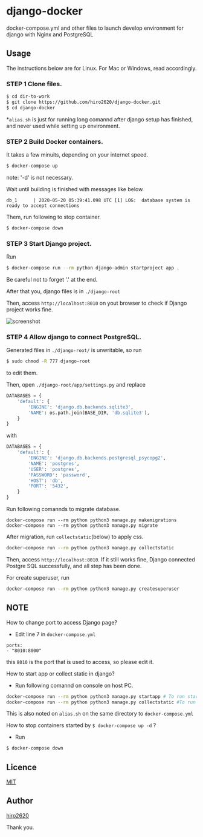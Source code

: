 # django-docker

docker-compose.yml and other files to launch develop environment for django with Nginx and PostgreSQL

## Usage

The instructions below are for Linux. For Mac or Windows, read accordingly. 

### STEP 1 Clone files. 
```bash
$ cd dir-to-work
$ git clone https://github.com/hiro2620/django-docker.git
$ cd django-docker
```
*`alias.sh` is just for running long comannd after django setup has finished,
and never used while setting up environment.

### STEP 2 Build Docker containers.
It takes a few minuits, depending on your internet speed. 
```bash
$ docker-compose up
```
note: '-d' is not necessary.

Wait until building is finished with messages like below.
```
db_1      | 2020-05-20 05:39:41.098 UTC [1] LOG:  database system is ready to accept connections
```
Them, run following to stop container.
```bash
$ docker-compose down
```

### STEP 3 Start Django project.
Run
```bash
$ docker-compose run --rm python django-admin startproject app .
```
Be careful not to forget '.' at the end.

After that you, django files is in `./django-root`

Then, access `http://localhost:8010` on yout browser to check if Django project works fine.

![screenshot](https://user-images.githubusercontent.com/56952494/82412411-913e7d00-9aae-11ea-82b9-5c84bfec8edc.png)


### STEP 4 Allow django to connect PostgreSQL.

Generated files in `./django-root/` is unwritable, so run
```bash
$ sudo chmod -R 777 django-root
```
to edit them.

Then, open `./django-root/app/settings.py`
and replace
```python
DATABASES = {
    'default': {
        'ENGINE': 'django.db.backends.sqlite3',
        'NAME': os.path.join(BASE_DIR, 'db.sqlite3'),
    }
}
```
with
```python
DATABASES = {
    'default': {
        'ENGINE': 'django.db.backends.postgresql_psycopg2',
        'NAME': 'postgres',
        'USER': 'postgres',
        'PASSWORD': 'password',
        'HOST': 'db',
        'PORT': '5432',
    }
}
```

Run following comannds to migrate database.
```
docker-compose run --rm python python3 manage.py makemigrations
docker-compose run --rm python python3 manage.py migrate
```

After migration, run `collectstatic`(below) to apply css.
```bash
docker-compose run --rm python python3 manage.py collectstatic
```

Then, access `http://localhost:8010`.
If it still works fine, Django connected Postgre SQL successfully,
and all step has been done.

For create superuser, run
```bash
docker-compose run --rm python python3 manage.py createsuperuser
```


## NOTE

How to change port to access Django page?
  - Edit line 7 in `docker-compose.yml`
  ```
  ports:
  - "8010:8000"
  ```
  this `8010` is the port that is used to access, so please edit it.
  
How to start app or collect static in django?
  - Run following comannd on console on host PC.
  ```bash
  docker-compose run --rm python python3 manage.py startapp # To run startapp
  docker-compose run --rm python python3 manage.py collectstatic #To run collectstatic
  ```
  This is also noted on `alias.sh` on the same directory to `docker-compose.yml`

How to stop containers started by `$ docker-compose up -d` ?
  - Run
  ```bash
  $ docker-compose down
  ```
  
## Licence

[MIT](https://github.com/hiro2620/django-docker/blob/master/LICENCE)

## Author

[hiro2620](https://github.com/hiro2620)


Thank you.
